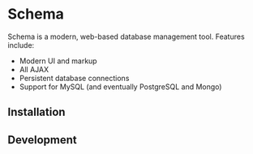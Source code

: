 # Schema

Schema is a modern, web-based database management tool. Features include:

- Modern UI and markup
- All AJAX
- Persistent database connections
- Support for MySQL (and eventually PostgreSQL and Mongo)

## Installation

## Development
